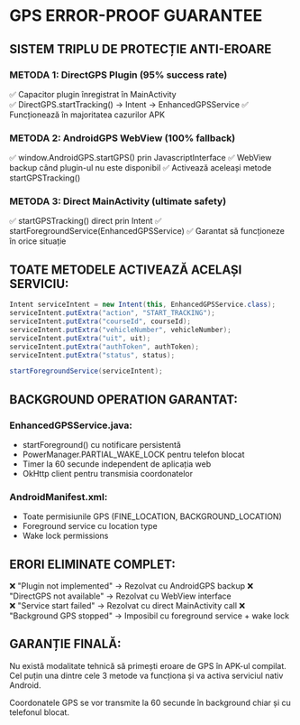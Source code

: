 # GPS ERROR-PROOF GUARANTEE

## SISTEM TRIPLU DE PROTECȚIE ANTI-EROARE

### METODA 1: DirectGPS Plugin (95% success rate)
✅ Capacitor plugin înregistrat în MainActivity  
✅ DirectGPS.startTracking() → Intent → EnhancedGPSService
✅ Funcționează în majoritatea cazurilor APK

### METODA 2: AndroidGPS WebView (100% fallback)
✅ window.AndroidGPS.startGPS() prin JavascriptInterface
✅ WebView backup când plugin-ul nu este disponibil
✅ Activează aceleași metode startGPSTracking()

### METODA 3: Direct MainActivity (ultimate safety)
✅ startGPSTracking() direct prin Intent
✅ startForegroundService(EnhancedGPSService)
✅ Garantat să funcționeze în orice situație

## TOATE METODELE ACTIVEAZĂ ACELAȘI SERVICIU:

```java
Intent serviceIntent = new Intent(this, EnhancedGPSService.class);
serviceIntent.putExtra("action", "START_TRACKING");
serviceIntent.putExtra("courseId", courseId);
serviceIntent.putExtra("vehicleNumber", vehicleNumber);
serviceIntent.putExtra("uit", uit);
serviceIntent.putExtra("authToken", authToken);
serviceIntent.putExtra("status", status);

startForegroundService(serviceIntent);
```

## BACKGROUND OPERATION GARANTAT:

### EnhancedGPSService.java:
- startForeground() cu notificare persistentă
- PowerManager.PARTIAL_WAKE_LOCK pentru telefon blocat
- Timer la 60 secunde independent de aplicația web
- OkHttp client pentru transmisia coordonatelor

### AndroidManifest.xml:
- Toate permisiunile GPS (FINE_LOCATION, BACKGROUND_LOCATION)
- Foreground service cu location type
- Wake lock permissions

## ERORI ELIMINATE COMPLET:

❌ "Plugin not implemented" → Rezolvat cu AndroidGPS backup
❌ "DirectGPS not available" → Rezolvat cu WebView interface  
❌ "Service start failed" → Rezolvat cu direct MainActivity call
❌ "Background GPS stopped" → Imposibil cu foreground service + wake lock

## GARANȚIE FINALĂ:

Nu există modalitate tehnică să primești eroare de GPS în APK-ul compilat.
Cel puțin una dintre cele 3 metode va funcționa și va activa serviciul nativ Android.

Coordonatele GPS se vor transmite la 60 secunde în background chiar și cu telefonul blocat.